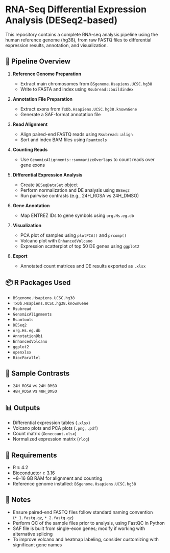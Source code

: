 # RNA-Seq Differential Expression Analysis (DESeq2-based)

This repository contains a complete RNA-seq analysis pipeline using the human reference genome (hg38), from raw FASTQ files to differential expression results, annotation, and visualization.


## 🧬 Pipeline Overview

1. **Reference Genome Preparation**
   - Extract main chromosomes from `BSgenome.Hsapiens.UCSC.hg38`
   - Write to FASTA and index using `Rsubread::buildindex`

2. **Annotation File Preparation**
   - Extract exons from `TxDb.Hsapiens.UCSC.hg38.knownGene`
   - Generate a SAF-format annotation file

3. **Read Alignment**
   - Align paired-end FASTQ reads using `Rsubread::align`
   - Sort and index BAM files using `Rsamtools`

4. **Counting Reads**
   - Use `GenomicAlignments::summarizeOverlaps` to count reads over gene exons

5. **Differential Expression Analysis**
   - Create `DESeqDataSet` object
   - Perform normalization and DE analysis using `DESeq2`
   - Run pairwise contrasts (e.g., 24H_ROSA vs 24H_DMSO)

6. **Gene Annotation**
   - Map ENTREZ IDs to gene symbols using `org.Hs.eg.db`

7. **Visualization**
   - PCA plot of samples using `plotPCA()` and `prcomp()`
   - Volcano plot with `EnhancedVolcano`
   - Expression scatterplot of top 50 DE genes using `ggplot2`

8. **Export**
   - Annotated count matrices and DE results exported as `.xlsx`

## 📦 R Packages Used

- `BSgenome.Hsapiens.UCSC.hg38`
- `TxDb.Hsapiens.UCSC.hg38.knownGene`
- `Rsubread`
- `GenomicAlignments`
- `Rsamtools`
- `DESeq2`
- `org.Hs.eg.db`
- `AnnotationDbi`
- `EnhancedVolcano`
- `ggplot2`
- `openxlsx`
- `BiocParallel`

## 🧪 Sample Contrasts

- `24H_ROSA` vs `24H_DMSO`
- `48H_ROSA` vs `48H_DMSO`

## 📊 Outputs

- Differential expression tables (`.xlsx`)
- Volcano plots and PCA plots (`.png`, `.pdf`)
- Count matrix (`Genecount.xlsx`)
- Normalized expression matrix (`rlog`)

## 🔧 Requirements

- R ≥ 4.2
- Bioconductor ≥ 3.16
- ~8–16 GB RAM for alignment and counting
- Reference genome installed: `BSgenome.Hsapiens.UCSC.hg38`

## 📑 Notes
- Ensure paired-end FASTQ files follow standard naming convention (`*_1.fastq.gz`, `*_2.fastq.gz`)
- Perform QC of the sample files prior to analysis, using FastQC in Python
- SAF file is built from single-exon genes; modify if working with alternative splicing
- To improve volcano and heatmap labeling, consider customizing with significant gene names




